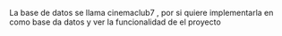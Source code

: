 La base de datos se llama cinemaclub7 , por si quiere implementarla en como base da datos y ver la funcionalidad de el proyecto
